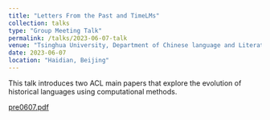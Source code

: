 ```yaml
---
title: "Letters From the Past and TimeLMs"
collection: talks
type: "Group Meeting Talk"
permalink: /talks/2023-06-07-talk
venue: "Tsinghua University, Department of Chinese language and Literature"
date: 2023-06-07 
location: "Haidian, Beijing"
---
```


This talk introduces two ACL main papers that explore the evolution of historical languages using computational methods.

[pre0607.pdf](https://github.com/liuguitics/liuguitics.github.io/files/12380248/pre0607.pdf)
